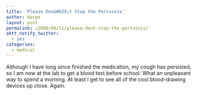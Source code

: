 ```yaml
---
title: 'Please Don&#039;t Stop the Pertussis'
author: Harpo
layout: post
permalink: /2008/09/11/please-dont-stop-the-pertussis/
aktt_notify_twitter:
  - yes
categories:
  - medical
---
```

Although I have long since finished the medication, my cough has persisted, so I am now at the lab to get a blood test before school. What an unpleasant way to spend a morning. At least I get to see all of the cool blood-drawing devices up close. Again.